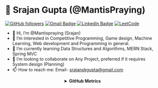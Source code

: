 # 🧙 Srajan Gupta (@MantisPraying)
[![GitHub followers](https://img.shields.io/github/followers/Mantispraying?label=Follow&style=social)](https://github.com/Mantispraying/?tab=follow)
[![Gmail Badge](https://img.shields.io/badge/-srajanskgupta-c14438?style=social&logo=Gmail&logoColor=red&link=mailto:srajanskgupta@gmail.com)](mailto:srajanskgupta@gmail.com)
[![LinkedIn Badge](https://img.shields.io/badge/-LinkedIn-blue?style=social&logo=Linkedin&logoColor=blue&link=https://www.linkedin.com/in/srajanskgupta/)](https://www.linkedin.com/in/srajanskgupta/)
[![LeetCode](https://img.shields.io/badge/dynamic/json?style=plastic&labelColor=black&color=%23ffa116&label=Solved&query=solvedOverTotal&url=https%3A%2F%2Fleetcode-badge.vercel.app%2Fapi%2Fusers%2FMantisPraying&logo=leetcode&logoColor=yellow)](https://leetcode.com/Mantis01/)
- 👋 Hi, I’m @Mantispraying (Srajan)
- 👀 I’m interested in Competitive Programming, Game design, Machine Learning, Web development and Programming in general.
- 🌱 I’m currently learning Data Structures and Algorithms, MERN Stack, Spring MVC
- 💞️ I’m looking to collaborate on Any Project, preferred if it requires System design (Planning)
- 📫 How to reach me: Email- srajanskgupta@gmail.com

<div align="center">
    <details>
        <summary><b>GitHub Metrics</b></summary>
    <br>
        
<img src="https://metrics.lecoq.io/Mantispraying?template=classic&repositories.forks=true&isocalendar=1&languages=1&lines=1&habits=1&followup=1&people=1&repositories=1&achievements=1&notable=1&activity=1&leetcode=1&base=header%2C%20activity%2C%20community%2C%20repositories%2C%20metadata&base.indepth=false&base.hireable=false&base.skip=false&repositories.batch=100&repositories.forks=true&repositories.affiliations=owner&isocalendar=false&isocalendar.duration=half-year&languages=false&languages.limit=8&languages.threshold=0%25&languages.other=false&languages.colors=github&languages.sections=most-used&languages.indepth=false&languages.analysis.timeout=15&languages.analysis.timeout.repositories=7.5&languages.categories=markup%2C%20programming&languages.recent.categories=markup%2C%20programming&languages.recent.load=300&languages.recent.days=14&lines=false&lines.sections=base&lines.repositories.limit=4&lines.history.limit=1&habits=false&habits.from=200&habits.days=14&habits.facts=true&habits.charts=false&habits.charts.type=classic&habits.trim=false&habits.languages.limit=8&habits.languages.threshold=0%25&followup=false&followup.sections=repositories&followup.indepth=false&followup.archived=true&people=false&people.limit=24&people.identicons=false&people.identicons.hide=false&people.size=28&people.types=followers%2C%20following&people.shuffle=false&repositories=false&repositories.pinned=0&repositories.starred=0&repositories.random=0&repositories.order=featured%2C%20pinned%2C%20starred%2C%20random&achievements=false&achievements.threshold=C&achievements.secrets=true&achievements.display=detailed&achievements.limit=0&notable=false&notable.from=organization&notable.repositories=false&notable.indepth=false&notable.types=commit&notable.self=false&activity=false&activity.limit=5&activity.load=300&activity.days=14&activity.visibility=all&activity.timestamps=false&activity.filter=all&leetcode=false&leetcode.user=Mantis01&leetcode.sections=solved&leetcode.limit.skills=10&leetcode.limit.recent=2&config.timezone=Asia%2FKolkata">
    </details>
</div>

<!---
Mantispraying/Mantispraying is a ✨ special ✨ repository because its `README.md` (this file) appears on your GitHub profile.
You can click the Preview link to take a look at your changes.
--->
